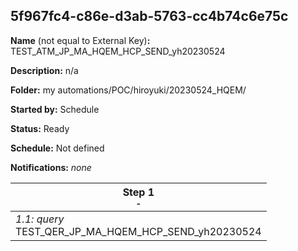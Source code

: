## 5f967fc4-c86e-d3ab-5763-cc4b74c6e75c

**Name** (not equal to External Key)**:** TEST_ATM_JP_MA_HQEM_HCP_SEND_yh20230524

**Description:** n/a

**Folder:** my automations/POC/hiroyuki/20230524_HQEM/

**Started by:** Schedule

**Status:** Ready

**Schedule:** Not defined

**Notifications:** _none_


| Step 1<br>_<small>-</small>_ |
| --- |
| _1.1: query_<br>TEST_QER_JP_MA_HQEM_HCP_SEND_yh20230524 |
